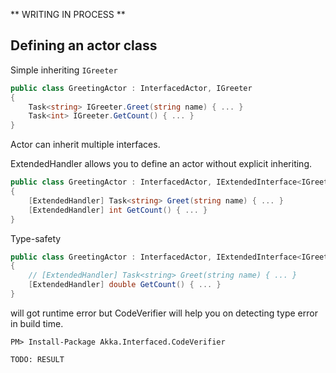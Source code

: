 ** WRITING IN PROCESS **

## Defining an actor class

Simple inheriting `IGreeter`

```csharp
public class GreetingActor : InterfacedActor, IGreeter
{
    Task<string> IGreeter.Greet(string name) { ... }
    Task<int> IGreeter.GetCount() { ... }
}
```

Actor can inherit multiple interfaces.

ExtendedHandler allows you to define an actor without explicit inheriting.

```csharp
public class GreetingActor : InterfacedActor, IExtendedInterface<IGreeter>
{
    [ExtendedHandler] Task<string> Greet(string name) { ... }
    [ExtendedHandler] int GetCount() { ... }
}
```

Type-safety

```csharp
public class GreetingActor : InterfacedActor, IExtendedInterface<IGreeter>
{
    // [ExtendedHandler] Task<string> Greet(string name) { ... }
    [ExtendedHandler] double GetCount() { ... }
}
```

will got runtime error but CodeVerifier will help you on detecting type error in build time.

```
PM> Install-Package Akka.Interfaced.CodeVerifier
```

```
TODO: RESULT
```
